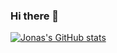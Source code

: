 ### Hi there 👋
[![Jonas's GitHub stats](https://github-readme-stats.vercel.app/api?username=anuraghazra)](https://github.com/Jonaswlsmn/github-readme-stats)
<!--
**JonasWlsmn/JonasWlsmn** is a ✨ _special_ ✨ repository because its `README.md` (this file) appears on your GitHub profile.

Here are some ideas to get you started:

- 🔭 I’m currently working on ...
- 🌱 I’m currently learning ...
- 👯 I’m looking to collaborate on ...
- 🤔 I’m looking for help with ...
- 💬 Ask me about ...
- 📫 How to reach me: ...
- 😄 Pronouns: ...
- ⚡ Fun fact: ...
-->
